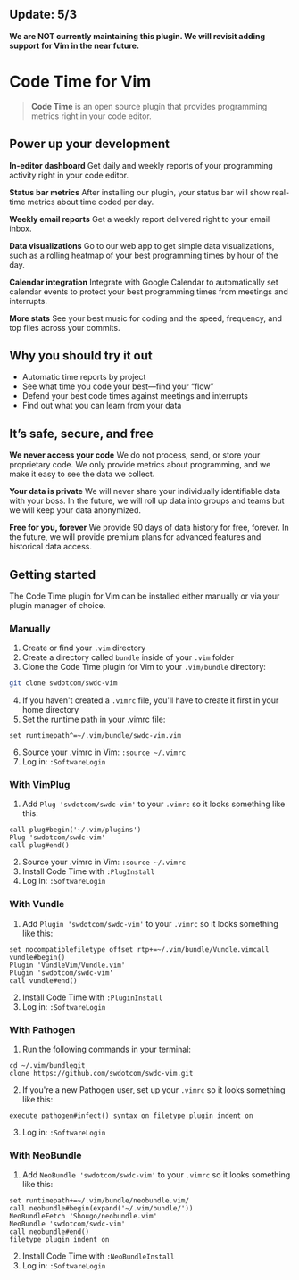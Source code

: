 ## Update: 5/3
**We are NOT currently maintaining this plugin. We will revisit adding support for Vim in the near future.**

# Code Time for Vim

> **Code Time** is an open source plugin that provides programming metrics right in your code editor.

<!-- <p align="center" style="margin: 0 10%">
  <img src="" alt="Code Time for Vim" />
</p> -->

## Power up your development

**In-editor dashboard**
Get daily and weekly reports of your programming activity right in your code editor.

**Status bar metrics**
After installing our plugin, your status bar will show real-time metrics about time coded per day.

**Weekly email reports**
Get a weekly report delivered right to your email inbox.

**Data visualizations**
Go to our web app to get simple data visualizations, such as a rolling heatmap of your best programming times by hour of the day.

**Calendar integration**
Integrate with Google Calendar to automatically set calendar events to protect your best programming times from meetings and interrupts.

**More stats**
See your best music for coding and the speed, frequency, and top files across your commits.

## Why you should try it out

-   Automatic time reports by project
-   See what time you code your best—find your “flow”
-   Defend your best code times against meetings and interrupts
-   Find out what you can learn from your data

## It’s safe, secure, and free

**We never access your code**
We do not process, send, or store your proprietary code. We only provide metrics about programming, and we make it easy to see the data we collect. 

**Your data is private**
We will never share your individually identifiable data with your boss. In the future, we will roll up data into groups and teams but we will keep your data anonymized.

**Free for you, forever**
We provide 90 days of data history for free, forever. In the future, we will provide premium plans for advanced features and historical data access.

<!--- Begin: setup --->

## Getting started

The Code Time plugin for Vim can be installed either manually or via your plugin manager of choice.

### Manually
1. Create or find your `.vim` directory
2. Create a directory called `bundle` inside of your `.vim` folder
3. Clone the Code Time plugin for Vim to your `.vim/bundle` directory:

```bash
git clone swdotcom/swdc-vim
```

4. If you haven't created a `.vimrc` file, you'll have to create it first in your home directory
5. Set the runtime path in your .vimrc file: 

```
set runtimepath^=~/.vim/bundle/swdc-vim.vim
```

6. Source your .vimrc in Vim: `:source ~/.vimrc`
7. Log in: `:SoftwareLogin`

### With VimPlug 
1. Add `Plug 'swdotcom/swdc-vim'` to your `.vimrc` so it looks something like this: 

```
call plug#begin('~/.vim/plugins')
Plug 'swdotcom/swdc-vim'
call plug#end()
```

2. Source your .vimrc in Vim: `:source ~/.vimrc`
3. Install Code Time with `:PlugInstall`
4. Log in: `:SoftwareLogin`

### With Vundle
1. Add `Plugin 'swdotcom/swdc-vim'` to your `.vimrc` so it looks something like this:

```
set nocompatiblefiletype offset rtp+=~/.vim/bundle/Vundle.vimcall 
vundle#begin()
Plugin 'VundleVim/Vundle.vim'
Plugin 'swdotcom/swdc-vim'
call vundle#end()
```

2. Install Code Time with `:PluginInstall`
3. Log in: `:SoftwareLogin`

### With Pathogen
1. Run the following commands in your terminal: 

```
cd ~/.vim/bundlegit
clone https://github.com/swdotcom/swdc-vim.git
```

2. If you're a new Pathogen user, set up your `.vimrc` so it looks something like this:

```
execute pathogen#infect() syntax on filetype plugin indent on
```

3. Log in: `:SoftwareLogin`

### With NeoBundle

1. Add `NeoBundle 'swdotcom/swdc-vim'` to your `.vimrc` so it looks something like this:

```
set runtimepath+=~/.vim/bundle/neobundle.vim/
call neobundle#begin(expand('~/.vim/bundle/'))
NeoBundleFetch 'Shougo/neobundle.vim'
NeoBundle 'swdotcom/swdc-vim'
call neobundle#end()‍
filetype plugin indent on
```

2. Install Code Time with ```:NeoBundleInstall```
3. Log in: `:SoftwareLogin`‍

<!--- End: setup --->
